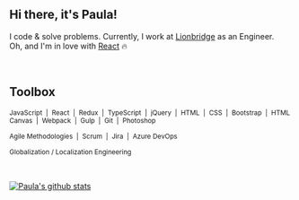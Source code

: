 ## Hi there, it's Paula!

I code & solve problems. Currently, I work at [Lionbridge](https://www.lionbridge.com/) as an Engineer.<br>
Oh, and I'm in love with [React](https://pl.reactjs.org/) :fire:

</br>

## Toolbox 


<sub>JavaScript&nbsp;  |&nbsp;  React&nbsp; |&nbsp;  Redux&nbsp;  |&nbsp;  TypeScript&nbsp;  |&nbsp;  jQuery&nbsp;  |&nbsp;  HTML&nbsp;  |&nbsp;  CSS&nbsp;  |&nbsp;  Bootstrap&nbsp;  |&nbsp;  HTML Canvas&nbsp;  |&nbsp;  Webpack&nbsp;  |&nbsp;  Gulp&nbsp;  |&nbsp;  Git&nbsp;  |&nbsp;  Photoshop&nbsp;</sub>

<sub>Agile Methodologies&nbsp; |&nbsp; Scrum&nbsp; |&nbsp; Jira&nbsp; |&nbsp; Azure DevOps&nbsp;</sub>

<sub>Globalization / Localization Engineering</sub>

<br>

[![Paula's github stats](https://github-readme-stats.vercel.app/api?username=soygitana)](https://github.com/soygitana/github-readme-stats)


